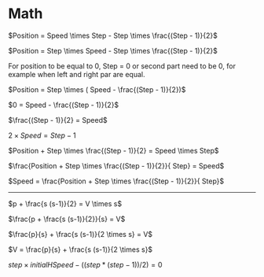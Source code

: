 ﻿# Math

$Position = Speed \times Step - Step \times \frac{(Step - 1)}{2}$


$Position = Step \times Speed - Step \times \frac{(Step - 1)}{2}$

For position to be equal to 0, Step = 0 or second part need to be 0, for example when left and right par are equal.

$Position = Step \times ( Speed - \frac{(Step - 1)}{2})$

$0 = Speed - \frac{(Step - 1)}{2}$

$\frac{(Step - 1)}{2} = Speed$

$2 \times Speed = Step - 1$


$Position + Step \times \frac{(Step - 1)}{2} = Speed \times Step$

$\frac{Position + Step \times \frac{(Step - 1)}{2}}{ Step} = Speed$

$Speed = \frac{Position + Step \times \frac{(Step - 1)}{2}}{ Step}$



<hr/>

$p + \frac{s (s-1)}{2} = V \times s$

$\frac{p + \frac{s (s-1)}{2}}{s} = V$

$\frac{p}{s} + \frac{s (s-1)}{2 \times s} = V$

$V = \frac{p}{s} + \frac{s (s-1)}{2 \times s}$


$step \times initialHSpeed - ((step * (step - 1)) / 2) = 0$